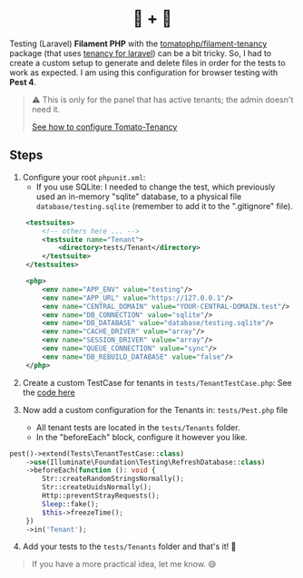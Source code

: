 <h1 align="center">🧪 + 🍅</h1>

Testing (Laravel) **Filament PHP** with the [tomatophp/filament-tenancy](https://github.com/tomatophp/filament-tenancy) package (that uses [tenancy for laravel](https://tenancyforlaravel.com)) can be a bit tricky. So, I had to create a custom setup to generate and delete files in order for the tests to work as expected. I am using this configuration for browser testing with **Pest 4**.

> ⚠️ This is only for the panel that has active tenants; the admin doesn't need it.
> 
> [See how to configure Tomato-Tenancy](https://github.com/tomatophp/filament-tenancy/tree/master#installation)

## Steps

1) Configure your root `phpunit.xml`:
   - If you use SQLite: I needed to change the test, which previously used an in-memory "sqlite" database, to a physical file `database/testing.sqlite` (remember to add it to the ".gitignore" file).

```xml
    <testsuites>
        <!-- others here ... -->
        <testsuite name="Tenant">
            <directory>tests/Tenant</directory>
        </testsuite>
    </testsuites>

    <php>
        <env name="APP_ENV" value="testing"/>
        <env name="APP_URL" value="https://127.0.0.1"/>
        <env name="CENTRAL_DOMAIN" value="YOUR-CENTRAL-DOMAIN.test"/>
        <env name="DB_CONNECTION" value="sqlite"/>
        <env name="DB_DATABASE" value="database/testing.sqlite"/>
        <env name="CACHE_DRIVER" value="array"/>
        <env name="SESSION_DRIVER" value="array"/>
        <env name="QUEUE_CONNECTION" value="sync"/>
        <env name="DB_REBUILD_DATABASE" value="false"/>
    </php>
```

2) Create a custom TestCase for tenants in `tests/TenantTestCase.php`: See the [code here](src/tests/TenantTestCase.php)

3) Now add a custom configuration for the Tenants in: `tests/Pest.php` file
   - All tenant tests are located in the `tests/Tenants` folder.
   - In the "beforeEach" block, configure it however you like.

```php
pest()->extend(Tests\TenantTestCase::class)
    ->use(Illuminate\Foundation\Testing\RefreshDatabase::class)
    ->beforeEach(function (): void {
        Str::createRandomStringsNormally();
        Str::createUuidsNormally();
        Http::preventStrayRequests();
        Sleep::fake();
        $this->freezeTime();
    })
    ->in('Tenant');
```
4) Add your tests to the `tests/Tenants` folder and that's it! 🚀

> If you have a more practical idea, let me know. 😅

